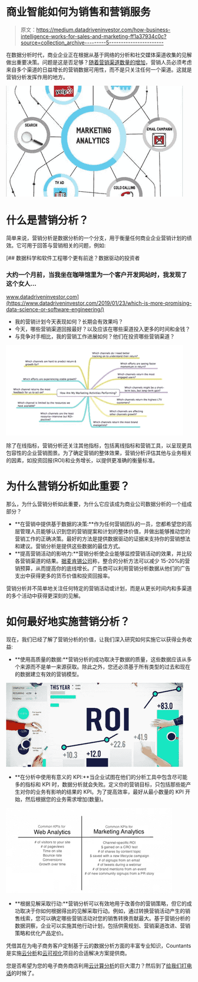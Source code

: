 # 商业智能如何为销售和营销服务

> 原文：<https://medium.datadriveninvestor.com/how-business-intelligence-works-for-sales-and-marketing-ff1a37934c0c?source=collection_archive---------5----------------------->

在数据分析时代，商业企业正在根据从基于网络的分析和社交媒体渠道收集的见解做出重要决策。问题是这是否足够？[随着营销渠道数量的增加](https://resources.datanyze.com/blog/marketing-channels-to-boost-sales)，营销人员必须考虑来自多个渠道的日益增长的营销数据可用性，而不是只关注任何一个渠道。这就是营销分析发挥作用的地方。

![](img/cc3ae7006ee5b928b9fda2c7f383d82f.png)

# 什么是营销分析？

简单来说，营销分析是数据分析的一个分支，用于衡量任何商业企业营销计划的绩效。它可用于回答与营销相关的问题，例如:

[](https://www.datadriveninvestor.com/2019/01/23/which-is-more-promising-data-science-or-software-engineering/) [## 数据科学和软件工程哪个更有前途？数据驱动的投资者

### 大约一个月前，当我坐在咖啡馆里为一个客户开发网站时，我发现了这个女人…

www.datadriveninvestor.com](https://www.datadriveninvestor.com/2019/01/23/which-is-more-promising-data-science-or-software-engineering/) 

*   我的营销计划今天表现如何？长期会有效果吗？
*   今天，哪些营销渠道回报最好？以及应该在哪些渠道投入更多的时间和金钱？
*   与竞争对手相比，我的营销工作进展如何？他们在投资哪些营销渠道？

![](img/224b442298b2b3428b21f48e85139a9d.png)

除了在线指标，营销分析还关注其他指标，包括离线指标和营销工具，以呈现更具包容性的企业营销图景。为了确定营销的整体效果，营销分析评估其他与业务相关的因素，如投资回报(ROI)和业务增长，以提供更准确的衡量标准。

# 为什么营销分析如此重要？

那么，为什么营销分析如此重要，为什么它应该成为商业公司数据分析的一个组成部分？

*   **在营销中提供基于数据的决策:**作为任何营销团队的一员，您都希望您的高层管理人员能够认识到您的营销提案和计划的整体价值，并做出能够推动您的营销工作的正确决策。最好的方法是提供数据驱动的证据来支持你的营销想法和建议。营销分析是提供这些数据的最佳方式。
*   **提高营销活动的影响力:**营销分析使企业能够监控营销活动的效果，并比较各营销渠道的结果。[据麦肯锡公司](https://www.mckinsey.com/business-functions/marketing-and-sales/our-insights/using-marketing-analytics-to-drive-superior-growth)称，整合的分析方法可以减少 15-20%的营销预算，从而提高你的底线增长。广告商可以利用营销分析数据从他们的广告支出中获得更多的货币价值和投资回报率。

营销分析并不简单地关注任何特定的营销活动或计划，而是从更长时间内和多渠道的多个活动中获得更深刻的见解。

# 如何最好地实施营销分析？

现在，我们已经了解了营销分析的价值，让我们深入研究如何实施它以获得业务收益:

*   **使用高质量的数据:**营销分析的成功取决于数据的质量，这些数据应该从多个来源而不是单一来源获取。除此之外，您还必须基于所有类型的过去和现在的数据建立有效的营销模型。

![](img/3b27c871bdf75b774c8a202989aa328c.png)

*   **在分析中使用有意义的 KPI:**当企业试图在他们的分析工具中包含尽可能多的指标和 KPI 时，数据分析就会失败。定义你的营销目标，只包括那些能产生对你的业务有影响的结果的 KPI。为了提高效率，最好从最小数量的 KPI 开始，然后根据您的业务需求增加(数量)。

![](img/2d93f1d361b19bfe0e97a3b9978006d8.png)

*   **根据见解采取行动:**营销分析可以有效地用于改善你的营销策略，但它的成功取决于你如何根据得出的见解采取行动。例如，通过转换营销活动产生的销售线索，您可以确定哪些营销活动对您的销售转换贡献最大。基于营销分析的数据洞察，企业可以实施其他行动计划，包括供需规划、营销渠道改进、营销策略和优化产品定价。

凭借其在为电子商务客户定制基于云的数据分析方面的丰富专业知识，Countants 是实施[云分析](https://www.countants.com/services/cloud-analytics/?utm_medium=social&utm_source=Medium&utm_campaign=Traffic)和[云可视化](https://www.countants.com/services/cloud-visualization/?utm_medium=social&utm_source=Medium&utm_campaign=Traffic)项目的合适解决方案提供商。

您是否希望为您的电子商务商店利用[云计算分析](https://www.countants.com/blogs/ways-in-which-artificial-intelligence-is-impacting-ecommerce-business/?utm_medium=social&utm_source=Medium&utm_campaign=Traffic)的巨大潜力？然后到了[给我们打电话](https://www.countants.com/contact-us/?utm_medium=social&utm_source=Medium&utm_campaign=Traffic)的时候了。